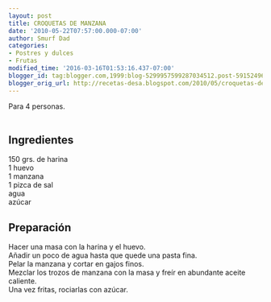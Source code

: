 ```yaml
---
layout: post
title: CROQUETAS DE MANZANA
date: '2010-05-22T07:57:00.000-07:00'
author: Smurf Dad
categories:
- Postres y dulces
- Frutas
modified_time: '2016-03-16T01:53:16.437-07:00'
blogger_id: tag:blogger.com,1999:blog-5299957599287034512.post-5915249678885955984
blogger_orig_url: http://recetas-desa.blogspot.com/2010/05/croquetas-de-manzana.html
---
```


Para 4 personas.<br /><a name='more'></a><br /><h2>Ingredientes</h2><p>150 grs. de harina<br />1 huevo<br />1 manzana<br />1 pizca de sal<br />agua<br />az&uacute;car</p><h2>Preparaci&oacute;n</h2><p>Hacer una masa con la harina y el huevo.<br />A&ntilde;adir un poco de agua hasta que quede una pasta fina.<br />Pelar la manzana y cortar en gajos finos.<br />Mezclar los trozos de manzana con la masa y fre&iacute;r en abundante aceite caliente.<br />Una vez fritas, rociarlas con az&uacute;car.</p>